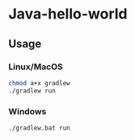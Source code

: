 # Java-hello-world

## Usage

### Linux/MacOS

```sh
chmod a+x gradlew
./gradlew run
```

### Windows

```sh
./gradlew.bat run
```